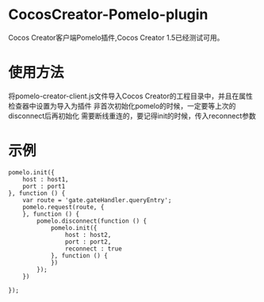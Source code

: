 # CocosCreator-Pomelo-plugin
Cocos Creator客户端Pomelo插件,Cocos Creator 1.5已经测试可用。

# 使用方法
将pomelo-creator-client.js文件导入Cocos Creator的工程目录中，并且在属性检查器中设置为导入为插件
非首次初始化pomelo的时候，一定要等上次的disconnect后再初始化
需要断线重连的，要记得init的时候，传入reconnect参数

# 示例
```
pomelo.init({
    host : host1,
    port : port1
}, function () {
    var route = 'gate.gateHandler.queryEntry';
    pomelo.request(route, {
    }, function () {
        pomelo.disconnect(function () {
            pomelo.init({
                host : host2,
                port : port2,
                reconnect : true
            }, function () {
            })
        });
    })
    
});
```